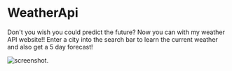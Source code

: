 # WeatherApi
Don't you wish you could predict the future? Now you can with my weather API website!! 
Enter a city into the search bar to learn the current weather and also get a 5 day forecast! 

![screenshot](screenshots/weatherAPI).
